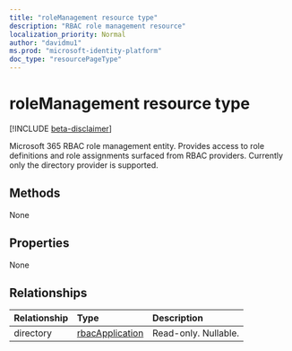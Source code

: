 ```yaml
---
title: "roleManagement resource type"
description: "RBAC role management resource"
localization_priority: Normal
author: "davidmu1"
ms.prod: "microsoft-identity-platform"
doc_type: "resourcePageType"
---
```


# roleManagement resource type

[!INCLUDE [beta-disclaimer](../../includes/beta-disclaimer.md)]

Microsoft 365 RBAC role management entity. Provides access to role definitions and role assignments surfaced from RBAC providers. Currently only the directory provider is supported.

## Methods

None

## Properties

None

## Relationships

| Relationship | Type        | Description |
|:-------------|:------------|:------------|
|directory|[rbacApplication](rbacapplication.md)| Read-only. Nullable.|

<!-- uuid: 16cd6b66-4b1a-43a1-adaf-3a886856ed98
2019-02-04 14:57:30 UTC -->
<!-- {
  "type": "#page.annotation",
  "description": "roleManagement resource",
  "keywords": "",
  "section": "documentation",
  "tocPath": ""
}-->